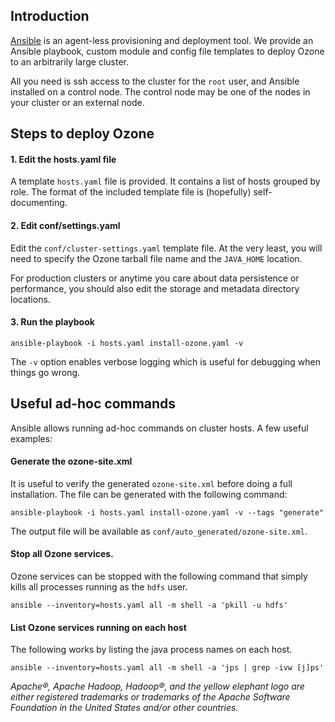 ## Introduction
[Ansible](https://www.ansible.com/resources/videos/quick-start-video) is an agent-less provisioning and deployment tool. We provide an Ansible playbook, custom module and config file templates to deploy Ozone to an arbitrarily large cluster.

All you need is ssh access to the cluster for the `root` user, and Ansible installed on a control node. The control node may be one of the nodes in your cluster or an external node.

## Steps to deploy Ozone

#### 1. Edit the hosts.yaml file
A template `hosts.yaml` file is provided. It contains a list of hosts grouped by role. The format of the included template file is (hopefully) self-documenting.

#### 2. Edit conf/settings.yaml
Edit the `conf/cluster-settings.yaml` template file. At the very least, you will need to specify the Ozone tarball file name and the `JAVA_HOME` location.

For production clusters or anytime you care about data persistence or performance, you should also edit the storage and metadata directory locations.

#### 3. Run the playbook
```
ansible-playbook -i hosts.yaml install-ozone.yaml -v
```
The `-v` option enables verbose logging which is useful for debugging when things go wrong.

## Useful ad-hoc commands

Ansible allows running ad-hoc commands on cluster hosts. A few useful examples:

#### Generate the ozone-site.xml
It is useful to verify the generated `ozone-site.xml` before doing a full installation. The file can be generated with the following command:
```
ansible-playbook -i hosts.yaml install-ozone.yaml -v --tags "generate"
```
The output file will be available as `conf/auto_generated/ozone-site.xml`.

#### Stop all Ozone services.
Ozone services can be stopped with the following command that simply kills all processes running as the `hdfs` user.
```
ansible --inventory=hosts.yaml all -m shell -a 'pkill -u hdfs'
```

#### List Ozone services running on each host
The following works by listing the java process names on each host.
```
ansible --inventory=hosts.yaml all -m shell -a 'jps | grep -ivw [j]ps'
```

_Apache®, Apache Hadoop, Hadoop®, and the yellow elephant logo are either registered trademarks or trademarks of the Apache Software Foundation in the United States and/or other countries._
